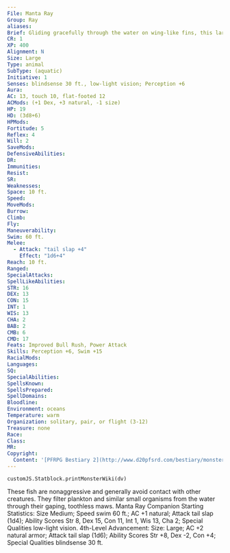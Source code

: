 ```yaml
---
File: Manta Ray
Group: Ray
aliases: 
Brief: Gliding gracefully through the water on wing-like fins, this large ray scoops up tiny morsels in its wide mouth.
CR: 1
XP: 400
Alignment: N
Size: Large
Type: animal
SubType: (aquatic)
Initiative: 1
Senses: blindsense 30 ft., low-light vision; Perception +6
Aura: 
AC: 13, touch 10, flat-footed 12
ACMods: (+1 Dex, +3 natural, -1 size)
HP: 19
HD: (3d8+6)
HPMods: 
Fortitude: 5
Reflex: 4
Will: 2
SaveMods: 
DefensiveAbilities: 
DR: 
Immunities: 
Resist: 
SR: 
Weaknesses: 
Space: 10 ft.
Speed: 
MoveMods: 
Burrow: 
Climb: 
Fly: 
Maneuverability: 
Swim: 60 ft.
Melee: 
  - Attack: "tail slap +4"
    Effect: "1d6+4"
Reach: 10 ft.
Ranged: 
SpecialAttacks: 
SpellLikeAbilities: 
STR: 16
DEX: 13
CON: 15
INT: 1
WIS: 13
CHA: 2
BAB: 2
CMB: 6
CMD: 17
Feats: Improved Bull Rush, Power Attack
Skills: Perception +6, Swim +15
RacialMods: 
Languages: 
SQ: 
SpecialAbilities: 
SpellsKnown: 
SpellsPrepared: 
SpellDomains: 
Bloodline: 
Environment: oceans
Temperature: warm
Organization: solitary, pair, or flight (3-12)
Treasure: none
Race: 
Class: 
MR: 
Copyright:
  Content: '[PFRPG Bestiary 2](http://www.d20pfsrd.com/bestiary/monster-listings/animals/aquatic/manta-ray)'
---
```

```dataviewjs
customJS.Statblock.printMonsterWiki(dv)
```
These fish are nonaggressive and generally avoid contact with other creatures. They filter plankton and similar small organisms from the water through their gaping, toothless maws.  Manta Ray Companion Starting Statistics: Size Medium; Speed swim 60 ft.; AC +1 natural; Attack tail slap (1d4); Ability Scores Str 8, Dex 15, Con 11, Int 1, Wis 13, Cha 2; Special Qualities low-light vision.  4th-Level Advancement: Size: Large; AC +2 natural armor; Attack tail slap (1d6); Ability Scores Str +8, Dex -2, Con +4; Special Qualities blindsense 30 ft.
